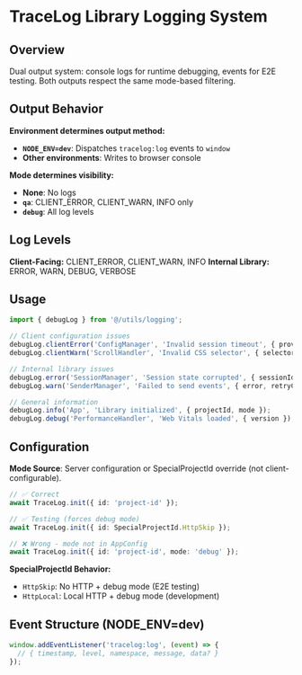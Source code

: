 # TraceLog Library Logging System

## Overview

Dual output system: console logs for runtime debugging, events for E2E testing. Both outputs respect the same mode-based filtering.

## Output Behavior

**Environment determines output method:**
- **`NODE_ENV=dev`**: Dispatches `tracelog:log` events to `window`
- **Other environments**: Writes to browser console

**Mode determines visibility:**
- **None**: No logs
- **`qa`**: CLIENT_ERROR, CLIENT_WARN, INFO only
- **`debug`**: All log levels

## Log Levels

**Client-Facing:** CLIENT_ERROR, CLIENT_WARN, INFO
**Internal Library:** ERROR, WARN, DEBUG, VERBOSE

## Usage

```typescript
import { debugLog } from '@/utils/logging';

// Client configuration issues
debugLog.clientError('ConfigManager', 'Invalid session timeout', { provided, min });
debugLog.clientWarn('ScrollHandler', 'Invalid CSS selector', { selector });

// Internal library issues
debugLog.error('SessionManager', 'Session state corrupted', { sessionId });
debugLog.warn('SenderManager', 'Failed to send events', { error, retryCount });

// General information
debugLog.info('App', 'Library initialized', { projectId, mode });
debugLog.debug('PerformanceHandler', 'Web Vitals loaded', { version });
```

## Configuration

**Mode Source**: Server configuration or SpecialProjectId override (not client-configurable).

```typescript
// ✅ Correct
await TraceLog.init({ id: 'project-id' });

// ✅ Testing (forces debug mode)
await TraceLog.init({ id: SpecialProjectId.HttpSkip });

// ❌ Wrong - mode not in AppConfig
await TraceLog.init({ id: 'project-id', mode: 'debug' });
```

**SpecialProjectId Behavior:**
- `HttpSkip`: No HTTP + debug mode (E2E testing)
- `HttpLocal`: Local HTTP + debug mode (development)

## Event Structure (NODE_ENV=dev)

```typescript
window.addEventListener('tracelog:log', (event) => {
  // { timestamp, level, namespace, message, data? }
});
```